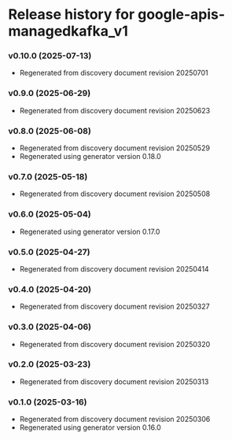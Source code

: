 # Release history for google-apis-managedkafka_v1

### v0.10.0 (2025-07-13)

* Regenerated from discovery document revision 20250701

### v0.9.0 (2025-06-29)

* Regenerated from discovery document revision 20250623

### v0.8.0 (2025-06-08)

* Regenerated from discovery document revision 20250529
* Regenerated using generator version 0.18.0

### v0.7.0 (2025-05-18)

* Regenerated from discovery document revision 20250508

### v0.6.0 (2025-05-04)

* Regenerated using generator version 0.17.0

### v0.5.0 (2025-04-27)

* Regenerated from discovery document revision 20250414

### v0.4.0 (2025-04-20)

* Regenerated from discovery document revision 20250327

### v0.3.0 (2025-04-06)

* Regenerated from discovery document revision 20250320

### v0.2.0 (2025-03-23)

* Regenerated from discovery document revision 20250313

### v0.1.0 (2025-03-16)

* Regenerated from discovery document revision 20250306
* Regenerated using generator version 0.16.0

